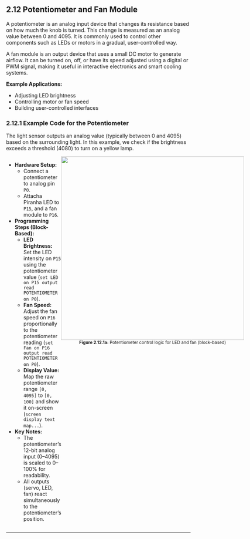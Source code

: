 ## 2.12  Potentiometer and Fan Module

A potentiometer is an analog input device that changes its resistance based on how much the knob is turned. This change is measured as an analog value between 0 and 4095. It is commonly used to control other components such as LEDs or motors in a gradual, user-controlled way.

A fan module is an output device that uses a small DC motor to generate airflow. It can be turned on, off, or have its speed adjusted using a digital or PWM signal, making it useful in interactive electronics and smart cooling systems.

**Example Applications:**
- Adjusting LED brightness
- Controlling motor or fan speed
- Building user-controlled interfaces

### 2.12.1 Example Code for the Potentiometer

The light sensor outputs an analog value (typically between 0 and 4095) based on the surrounding light. In this example, we check if the brightness exceeds a threshold (4080) to turn on a yellow lamp.

<div style="display: flex; align-items: flex-start; justify-content: space-between;">
  <div style="flex: 1;">
    <ul>
      <li><b>Hardware Setup:</b>
        <ul>
          <li>Connect a potentiometer to analog pin <code>P0</code>.</li>
          <li>Attacha Piranha LED to <code>P15</code>, and a fan module to <code>P16</code>.</li>
        </ul>
      </li>
      <li><b>Programming Steps (Block-Based):</b>
        <ul>
          <li><b>LED Brightness:</b> Set the LED intensity on <code>P15</code> using the potentiometer value (<code>set LED on P15 output read POTENTIOMETER on P0</code>).</li>
          <li><b>Fan Speed:</b> Adjust the fan speed on <code>P16</code> proportionally to the potentiometer reading (<code>set Fan on P16 output read POTENTIOMETER on P0</code>).</li>
          <li><b>Display Value:</b> Map the raw potentiometer range <code>[0, 4095]</code> to <code>[0, 100]</code> and show it on-screen (<code>screen display text map...</code>).</li>
        </ul>
      </li>
      <li><b>Key Notes:</b>
        <ul>
          <li>The potentiometer’s 12-bit analog input (0–4095) is scaled to 0–100% for readability.</li>
          <li>All outputs (servo, LED, fan) react simultaneously to the potentiometer’s position.</li>
        </ul>
      </li>
    </ul>
  </div>
  <div style="flex: 1; text-align: center;">
    <img src="/content/manual/images/26.png" width="500"/>
    <div><sub><b>Figure 2.12.1a:</b> Potentiometer control logic for LED and fan (block-based)</sub></div>
  </div>
</div>

---